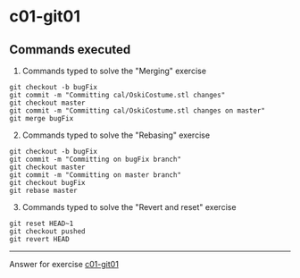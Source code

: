 # c01-git01

## Commands executed

1. Commands typed to solve the "Merging" exercise
```
git checkout -b bugFix
git commit -m "Committing cal/OskiCostume.stl changes"
git checkout master
git commit -m "Committing cal/OskiCostume.stl changes on master"
git merge bugFix

```

2. Commands typed to solve the "Rebasing" exercise
```
git checkout -b bugFix
git commit -m "Committing on bugFix branch"
git checkout master
git commit -m "Committing on master branch"
git checkout bugFix
git rebase master

```

3. Commands typed to solve the "Revert and reset" exercise
```
git reset HEAD~1
git checkout pushed
git revert HEAD

```

<!-- Don't change anything below this point-->
<!-- Before commiting, remove both commented lines--> 
***
Answer for exercise [c01-git01](https://github.com/devopsacademyau/academy/blob/c54d252bda58575e9dc9f92718237bed58aae772/classes/01class/exercises/c01-git01/README.md)
